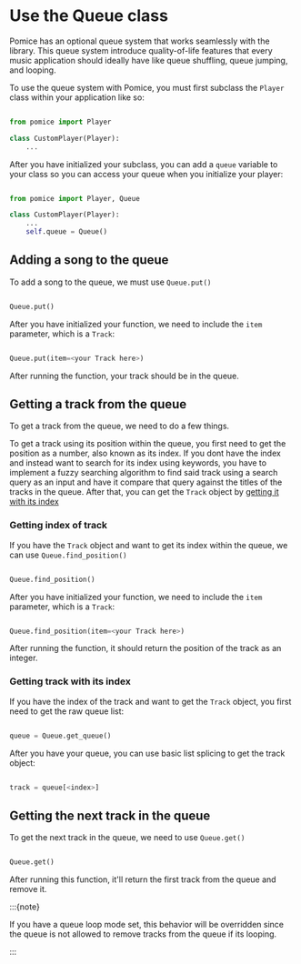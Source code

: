 # Use the Queue class

Pomice has an optional queue system that works seamlessly with the library. This queue system introduce quality-of-life features that every music application should ideally have like queue shuffling, queue jumping, and looping.


To use the queue system with Pomice, you must first subclass the `Player` class within your application like so:

```py

from pomice import Player

class CustomPlayer(Player):
    ...

```

After you have initialized your subclass, you can add a `queue` variable to your class so you can access your queue when you initialize your player:

```py

from pomice import Player, Queue

class CustomPlayer(Player):
    ...
    self.queue = Queue() 

```

## Adding a song to the queue

To add a song to the queue, we must use `Queue.put()`

```py

Queue.put()

```

After you have initialized your function, we need to include the `item` parameter, which is a `Track`:

```py

Queue.put(item=<your Track here>)

```

After running the function, your track should be in the queue.

## Getting a track from the queue

To get a track from the queue, we need to do a few things.

To get a track using its position within the queue, you first need to get the position as a number, also known as its index. If you dont have the index and instead want to search for its index using keywords, you have to implement a fuzzy searching algorithm to find said track using a search query as an input and have it compare that query against the titles of the tracks in the queue. After that, you can get the `Track` object by [getting it with its index](queue.md#getting-track-with-its-index)

### Getting index of track 

If you have the `Track` object and want to get its index within the queue, we can use `Queue.find_position()`

```py

Queue.find_position()

```

After you have initialized your function, we need to include the `item` parameter, which is a `Track`:

```py

Queue.find_position(item=<your Track here>)

```

After running the function, it should return the position of the track as an integer.


### Getting track with its index

If you have the index of the track and want to get the `Track` object, you first need to get the raw queue list:

```py

queue = Queue.get_queue()

```

After you have your queue, you can use basic list splicing to get the track object:

```py

track = queue[<index>]

```

## Getting the next track in the queue

To get the next track in the queue, we need to use `Queue.get()`

```py

Queue.get()

```

After running this function, it'll return the first track from the queue and remove it.

:::{note}

If you have a queue loop mode set, this behavior will be overridden since the queue is not allowed to remove tracks from the queue if its looping.

:::




